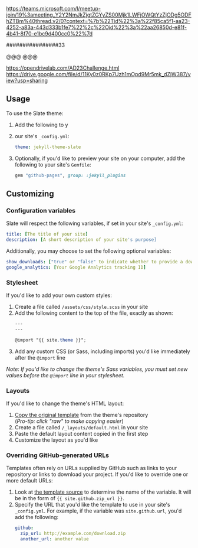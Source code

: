 https://teams.microsoft.com/l/meetup-join/19%3ameeting_Y2Y2NmJkZjgtZGYyZS00Mjk1LWFjOWQtYzZjODg5ODFhZTBm%40thread.v2/0?context=%7b%22Tid%22%3a%22f85ca5f1-aa23-4252-a83a-443d333b1fe7%22%2c%22Oid%22%3a%22aa26850d-e81f-4b41-8f70-e1bc9d400cc0%22%7d

################33


@@@
@@@







https://opendrivelab.com/AD23Challenge.html
https://drive.google.com/file/d/11Ky0z0RKp7Uzh1mOpd9Mr5mk_dZjW387/view?usp=sharing


## Usage

To use the Slate theme:

1. Add the following to y
2. our site's `_config.yml`:

    ```yml
    theme: jekyll-theme-slate
    ```

3. Optionally, if you'd like to preview your site on your computer, add the following to your site's `Gemfile`:

    ```ruby
    gem "github-pages", group: :jekyll_plugins
    ```

## Customizing

### Configuration variables

Slate will respect the following variables, if set in your site's `_config.yml`:

```yml
title: [The title of your site]
description: [A short description of your site's purpose]
```

Additionally, you may choose to set the following optional variables:

```yml
show_downloads: ["true" or "false" to indicate whether to provide a download URL]
google_analytics: [Your Google Analytics tracking ID]
```

### Stylesheet

If you'd like to add your own custom styles:

1. Create a file called `/assets/css/style.scss` in your site
2. Add the following content to the top of the file, exactly as shown:
    ```scss
    ---
    ---

    @import "{{ site.theme }}";
    ```
3. Add any custom CSS (or Sass, including imports) you'd like immediately after the `@import` line

*Note: If you'd like to change the theme's Sass variables, you must set new values before the `@import` line in your stylesheet.*

### Layouts

If you'd like to change the theme's HTML layout:

1. [Copy the original template](https://github.com/pages-themes/slate/blob/master/_layouts/default.html) from the theme's repository<br />(*Pro-tip: click "raw" to make copying easier*)
2. Create a file called `/_layouts/default.html` in your site
3. Paste the default layout content copied in the first step
4. Customize the layout as you'd like

### Overriding GitHub-generated URLs

Templates often rely on URLs supplied by GitHub such as links to your repository or links to download your project. If you'd like to override one or more default URLs:

1. Look at [the template source](https://github.com/pages-themes/slate/blob/master/_layouts/default.html) to determine the name of the variable. It will be in the form of `{{ site.github.zip_url }}`.
2. Specify the URL that you'd like the template to use in your site's `_config.yml`. For example, if the variable was `site.github.url`, you'd add the following:
    ```yml
    github:
      zip_url: http://example.com/download.zip
      another_url: another value
    ```

